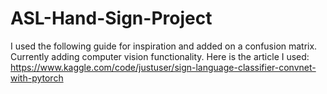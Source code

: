 # ASL-Hand-Sign-Project
I used the following guide for inspiration and added on a confusion matrix. Currently adding computer vision functionality.
Here is the article I used: https://www.kaggle.com/code/justuser/sign-language-classifier-convnet-with-pytorch
